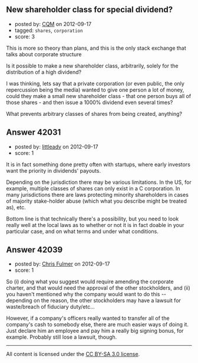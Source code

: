 ## New shareholder class for special dividend?

- posted by: [CQM](https://stackexchange.com/users/-1/19324-cqm) on 2012-09-17
- tagged: `shares`, `corporation`
- score: 3

This is more so theory than plans, and this is the only stack exchange that talks about corporate structure

Is it possible to make a new shareholder class, arbitrarily, solely for the distribution of a high dividend?

I was thinking, lets say that a private corporation (or even public, the only repercussion being the media) wanted to give one person a lot of money, could they make a small new shareholder class - that one person buys all of those shares - and then issue a 1000% dividend even several times?


What prevents arbitrary classes of shares from being created, anything?


## Answer 42031

- posted by: [littleadv](https://stackexchange.com/users/-1/13808-littleadv) on 2012-09-17
- score: 1

It is in fact something done pretty often with startups, where early investors want the priority in dividends' payouts.

Depending on the jurisdiction there may be various limitations. In the US, for example, multiple classes of shares can only exist in a C corporation. In many jurisdictions there are laws protecting minority shareholders in cases of majority stake-holder abuse (which what you describe might be treated as), etc.

Bottom line is that technically there's a possibility, but you need to look really well at the local laws as to whether or not it is in fact doable in your particular case, and on what terms and under what conditions.


## Answer 42039

- posted by: [Chris Fulmer](https://stackexchange.com/users/-1/17026-chris-fulmer) on 2012-09-17
- score: 1

So (i) doing what you suggest would require amending the corporate charter, and that would need the approval of the other stockholders, and (ii) you haven't mentioned why the company would want to do this -- depending on the reason, the other stockholders may have a lawsuit for waste/breach of fiduciary duty/etc...  

However, if a company's officers really wanted to transfer all of the company's cash to somebody else, there are much easier ways of doing it.  Just declare him an employee and pay him a really big signing bonus, for example.  Probably still lose a lawsuit, though.



---

All content is licensed under the [CC BY-SA 3.0 license](https://creativecommons.org/licenses/by-sa/3.0/).
